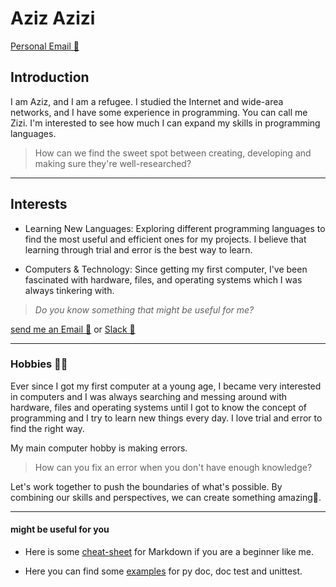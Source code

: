 # Aziz Azizi

[Personal Email 📧](mailto:aziztablo.aa@gmail.com "Aziz Azizi")

## Introduction

I am Aziz, and I am a refugee. I studied the Internet and wide-area networks,
and I have some experience in programming.
You can call me Zizi.
I'm interested to see how much I can expand my skills in programming languages.

> How can we find the sweet spot between creating, developing and making sure
they're well-researched?

---

## Interests

* Learning New Languages: Exploring different programming languages to find
the most useful and efficient ones for my projects. I believe that learning through
trial and error is the best way to learn.

* Computers & Technology: Since getting my first computer, I've been fascinated
with hardware, files, and operating systems which I was always tinkering with.

> *Do you know something that might be useful for me?*

[send me an Email 📧](mailto:aziztablo.aa@gmail.com "Aziz Azizi")
or
[Slack 💬](https://mitemergingtalent.slack.com/team/U081W7CDXEU "Aziz Azizi")

---

### Hobbies 👨‍💻

Ever since I got my first computer at a young age, I became very interested in
computers and I was always searching and messing around with hardware, files and
operating systems until I got to know the concept of programming and I try to
learn new things every day.
I love trial and error to find the right way.

My main computer hobby is making errors.

> How can you fix an error when you don't have enough knowledge?

Let's work together to push the boundaries of what's possible. By combining our
skills and perspectives, we can create something amazing🤝.

---

#### might be useful for you

* Here is some [cheat-sheet](https://github.com/Azizsin7/Cheat-Sheet.git)
for Markdown if you are a beginner like me.

* Here you can find some [examples](https://github.com/Azizsin7/pytest.git) for
py doc, doc test and unittest.
